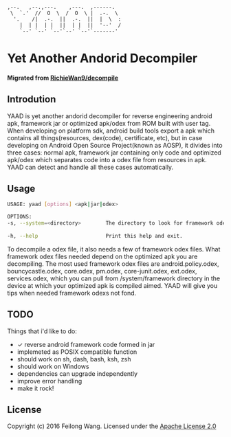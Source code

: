 	,--.   ,--.,---.    ,---.  ,------.   
	 \  `.'  //  O  \  /  O  \ |  .-.  \  
	  '.    /|  .-.  ||  .-.  ||  |  \  : 
	    |  | |  | |  ||  | |  ||  '--'  / 
	    `--' `--' `--'`--' `--'`-------'  
# Yet Another Andorid Decompiler
#### Migrated from [RichieWan9/decompile](https://github.com/RichieWan9/decompile)

## Introdution
YAAD is yet another andorid decompiler for reverse engineering android apk, framework jar or optimized apk/odex from ROM built with user tag. When developing on platform sdk, android build tools export a apk which contains all things(resources, dex(code), certificate, etc), but in case developing on Android Open Source Project(known as AOSP), it divides into three cases: normal apk, framework jar containing only code and optimized apk/odex which separates code into a odex file from resources in apk. YAAD can detect and handle all these cases automatically.

## Usage
```bash
USAGE: yaad [options] <apk|jar|odex>

OPTIONS:
-s, --system=<directory>        The directory to look for framework odex files when decomile a odex file. Defaults to the $YAADROOT/system directory.
	
-h, --help                      Print this help and exit.
```

To decompile a odex file, it also needs a few of framework odex files. What framework odex files needed depend on the optimized apk you are decompiling. The most used framework odex files are android.policy.odex, bouncycastle.odex, core.odex, pm.odex, core-junit.odex, ext.odex, services.odex, which you can pull from /system/framework directory in the device at which your optimized apk is compiled aimed. YAAD will give you tips when needed framework odexs not fond.  


## TODO
Things that i'd like to do:
* ✓ reverse android framework code formed in jar
* implemeted as POSIX compatible function
* should work on sh, dash, bash, ksh, zsh
* should work on Windows
* dependencies can upgrade independently
* improve error handling
* make it rock!


## License
Copyright (c) 2016 Feilong Wang. Licensed under the [Apache License 2.0](https://github.com/feil0n9wan9/yaad/blob/master/LICENSE)
